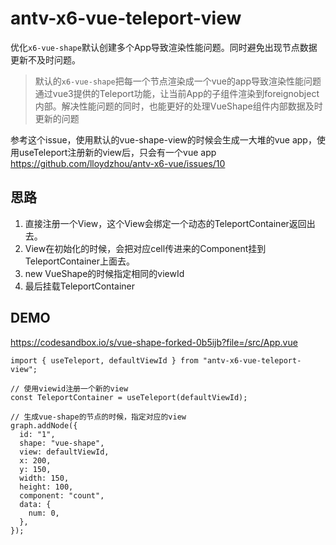 # antv-x6-vue-teleport-view

优化`x6-vue-shape`默认创建多个App导致渲染性能问题。同时避免出现节点数据更新不及时问题。

> 默认的`x6-vue-shape`把每一个节点渲染成一个vue的app导致渲染性能问题
> 通过vue3提供的Teleport功能，让当前App的子组件渲染到foreignobject内部。解决性能问题的同时，也能更好的处理VueShape组件内部数据及时更新的问题

参考这个issue，使用默认的vue-shape-view的时候会生成一大堆的vue app，使用useTeleport注册新的view后，只会有一个vue app
https://github.com/lloydzhou/antv-x6-vue/issues/10


## 思路

1. 直接注册一个View，这个View会绑定一个动态的TeleportContainer返回出去。
2. View在初始化的时候，会把对应cell传进来的Component挂到TeleportContainer上面去。
3. new VueShape的时候指定相同的viewId
4. 最后挂载TeleportContainer


## DEMO
https://codesandbox.io/s/vue-shape-forked-0b5ijb?file=/src/App.vue


```
import { useTeleport, defaultViewId } from "antv-x6-vue-teleport-view";

// 使用viewid注册一个新的view
const TeleportContainer = useTeleport(defaultViewId);

// 生成vue-shape的节点的时候，指定对应的view
graph.addNode({
  id: "1",
  shape: "vue-shape",
  view: defaultViewId,
  x: 200,
  y: 150,
  width: 150,
  height: 100,
  component: "count",
  data: {
    num: 0,
  },
});
```


